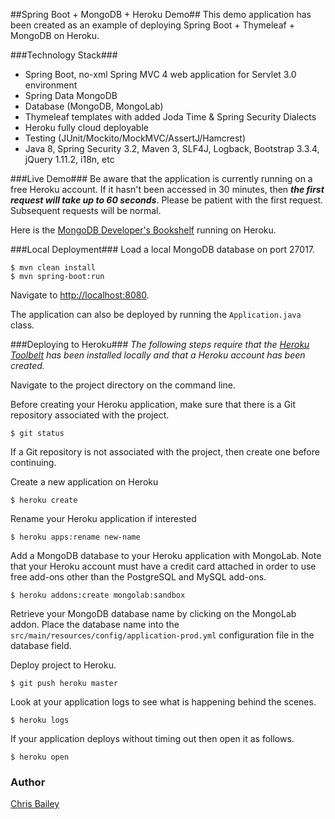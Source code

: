 ##Spring Boot + MongoDB + Heroku Demo##
This demo application has been created as an example of deploying Spring Boot + Thymeleaf + MongoDB on Heroku.

###Technology Stack###
- Spring Boot, no-xml Spring MVC 4 web application for Servlet 3.0 environment
- Spring Data MongoDB
- Database (MongoDB, MongoLab)  
- Thymeleaf templates with added Joda Time & Spring Security Dialects  
- Heroku fully cloud deployable
- Testing (JUnit/Mockito/MockMVC/AssertJ/Hamcrest)  
- Java 8, Spring Security 3.2, Maven 3, SLF4J, Logback, Bootstrap 3.3.4, jQuery 1.11.2, i18n, etc

###Live Demo###
Be aware that the application is currently running on a free Heroku account.  If it hasn't been accessed in 30 minutes, then ***the first request will take up to 60 seconds***.  Please be patient with the first request. Subsequent requests will be normal.  

Here is the [MongoDB Developer's Bookshelf](https://dev-bookshelf-mongodb.herokuapp.com/) running on Heroku.


###Local Deployment###
Load a local MongoDB database on port 27017.

```
$ mvn clean install  
$ mvn spring-boot:run
```

Navigate to [http://localhost:8080](http://localhost:8080).  
 
The application can also be deployed by running the `Application.java` class.

###Deploying to Heroku###
<i>The following steps require that the [Heroku Toolbelt](https://toolbelt.heroku.com/) has been installed locally and that a Heroku account has been created.</i>

Navigate to the project directory on the command line.

Before creating your Heroku application, make sure that there is a Git repository associated with the project.   
```
$ git status
```  

If a Git repository is not associated with the project, then create one before continuing. 

Create a new application on Heroku  
```
$ heroku create
```

Rename your Heroku application if interested  
``` 
$ heroku apps:rename new-name
```

Add a MongoDB database to your Heroku application with MongoLab.
Note that your Heroku account must have a credit card attached in order to use free add-ons other than the PostgreSQL and MySQL add-ons.
```
$ heroku addons:create mongolab:sandbox
```

Retrieve your MongoDB database name by clicking on the MongoLab addon.  Place the database name into the `src/main/resources/config/application-prod.yml` configuration file in the database field.


Deploy project to Heroku.  
```
$ git push heroku master
```

Look at your application logs to see what is happening behind the scenes.  
```
$ heroku logs
```

If your application deploys without timing out then open it as follows. 
```
$ heroku open
```


### Author ###
[Chris Bailey](http://www.chrisbaileydeveloper.com)